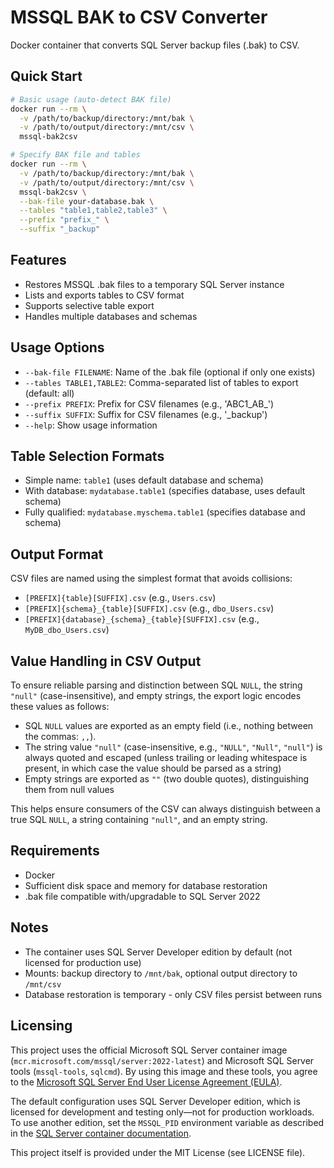 # MSSQL BAK to CSV Converter

Docker container that converts SQL Server backup files (.bak) to CSV.

## Quick Start

```bash
# Basic usage (auto-detect BAK file)
docker run --rm \
  -v /path/to/backup/directory:/mnt/bak \
  -v /path/to/output/directory:/mnt/csv \
  mssql-bak2csv

# Specify BAK file and tables
docker run --rm \
  -v /path/to/backup/directory:/mnt/bak \
  -v /path/to/output/directory:/mnt/csv \
  mssql-bak2csv \
  --bak-file your-database.bak \
  --tables "table1,table2,table3" \
  --prefix "prefix_" \
  --suffix "_backup"
```

## Features

- Restores MSSQL .bak files to a temporary SQL Server instance
- Lists and exports tables to CSV format
- Supports selective table export
- Handles multiple databases and schemas

## Usage Options

- `--bak-file FILENAME`: Name of the .bak file (optional if only one exists)
- `--tables TABLE1,TABLE2`: Comma-separated list of tables to export (default: all)
- `--prefix PREFIX`: Prefix for CSV filenames (e.g., 'ABC1_AB_')
- `--suffix SUFFIX`: Suffix for CSV filenames (e.g., '_backup')
- `--help`: Show usage information

## Table Selection Formats

- Simple name: `table1` (uses default database and schema)
- With database: `mydatabase.table1` (specifies database, uses default schema)
- Fully qualified: `mydatabase.myschema.table1` (specifies database and schema)

## Output Format

CSV files are named using the simplest format that avoids collisions:

- `[PREFIX]{table}[SUFFIX].csv` (e.g., `Users.csv`)
- `[PREFIX]{schema}_{table}[SUFFIX].csv` (e.g., `dbo_Users.csv`)
- `[PREFIX]{database}_{schema}_{table}[SUFFIX].csv` (e.g., `MyDB_dbo_Users.csv`)

## Value Handling in CSV Output

To ensure reliable parsing and distinction between SQL `NULL`, the string `"null"` (case-insensitive), and empty strings, the export logic encodes these values as follows:

- SQL `NULL` values are exported as an empty field (i.e., nothing between the commas: `,,`).
- The string value `"null"` (case-insensitive, e.g., `"NULL"`, `"Null"`, `"null"`) is always quoted and escaped (unless trailing or leading whitespace is present, in which case the value should be parsed as a string)
- Empty strings are exported as `""` (two double quotes), distinguishing them from null values

This helps ensure consumers of the CSV can always distinguish between a true SQL `NULL`, a string containing `"null"`, and an empty string.

## Requirements

- Docker
- Sufficient disk space and memory for database restoration
- .bak file compatible with/upgradable to SQL Server 2022

## Notes

- The container uses SQL Server Developer edition by default (not licensed for production use)
- Mounts: backup directory to `/mnt/bak`, optional output directory to `/mnt/csv`
- Database restoration is temporary - only CSV files persist between runs

## Licensing

This project uses the official Microsoft SQL Server container image (`mcr.microsoft.com/mssql/server:2022-latest`) and Microsoft SQL Server tools (`mssql-tools`, `sqlcmd`). By using this image and these tools, you agree to the [Microsoft SQL Server End User License Agreement (EULA)](https://go.microsoft.com/fwlink/?linkid=857698).

The default configuration uses SQL Server Developer edition, which is licensed for development and testing only—not for production workloads. To use another edition, set the `MSSQL_PID` environment variable as described in the [SQL Server container documentation](https://learn.microsoft.com/sql/linux/sql-server-linux-configure-environment-variables?view=sql-server-ver16).

This project itself is provided under the MIT License (see LICENSE file).
